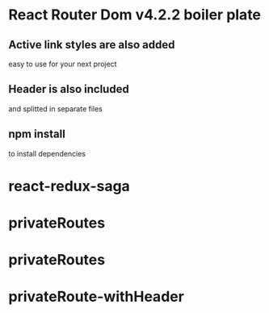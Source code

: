 # React Router Dom v4.2.2 boiler plate

## Active link styles are also added
easy to use for your next project


## Header is also included
and splitted in separate files



## npm install
 to install dependencies


# react-redux-saga
# privateRoutes
# privateRoutes
# privateRoute-withHeader
